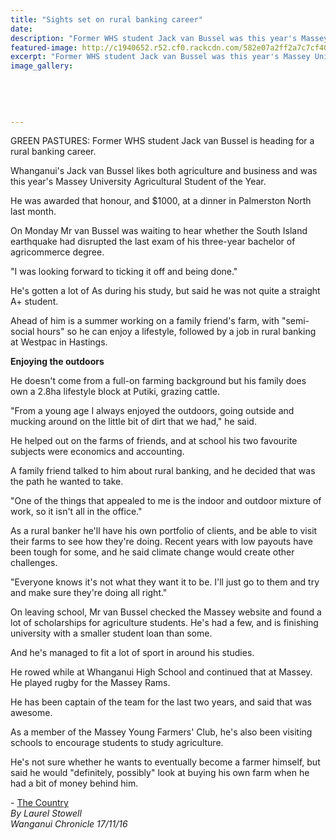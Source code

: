```yaml
---
title: "Sights set on rural banking career"
date: 
description: "Former WHS student Jack van Bussel was this year's Massey University Agricultural Student of the Year. Jack is heading for a rural banking career, Wanganui Chronicle article on 17/11/16..."
featured-image: http://c1940652.r52.cf0.rackcdn.com/582e07a2ff2a7c7cf400029d/Massey-Uni-Ag-Student-of-the-Year,-ex-Jack-van-Bussel.jpg
excerpt: "Former WHS student Jack van Bussel was this year's Massey University Agricultural Student of the Year. Jack is heading for a rural banking career."
image_gallery:
    
    
    
    
    
---
```


<p>GREEN PASTURES: Former WHS student Jack van Bussel is heading for a rural banking career.</p>
<p>Whanganui's Jack van Bussel likes both agriculture and business and was this year's Massey University Agricultural Student of the Year.</p>
<p>He was awarded that honour, and $1000, at a dinner in Palmerston North last month.</p>
<p>On Monday Mr van Bussel was waiting to hear whether the South Island earthquake had disrupted the last exam of his three-year bachelor of agricommerce degree.</p>
<p>"I was looking forward to ticking it off and being done."</p>
<p>He's gotten a lot of As during his study, but said he was not quite a straight A+ student.</p>
<p>Ahead of him is a summer working on a family friend's farm, with "semi-social hours" so he can enjoy a lifestyle, followed by a job in rural banking at Westpac in Hastings.&nbsp;</p>
<p><strong>Enjoying the outdoors</strong></p>
<p>He doesn't come from a full-on farming background but his family does own a 2.8ha lifestyle block at Putiki, grazing cattle.</p>
<p>"From a young age I always enjoyed the outdoors, going outside and mucking around on the little bit of dirt that we had," he said.</p>
<p>He helped out on the farms of friends, and at school his two favourite subjects were economics and accounting.</p>
<p>A family friend talked to him about rural banking, and he decided that was the path he wanted to take. &nbsp;</p>
<p>"One of the things that appealed to me is the indoor and outdoor mixture of work, so it isn't all in the office."</p>
<p>As a rural banker he'll have his own portfolio of clients, and be able to visit their farms to see how they're doing. Recent years with low payouts have been tough for some, and he said climate change would create other challenges.</p>
<p>"Everyone knows it's not what they want it to be. I'll just go to them and try and make sure they're doing all right."</p>
<p>On leaving school, Mr van Bussel checked the Massey website and found a lot of scholarships for agriculture students. He's had a few, and is finishing university with a smaller student loan than some.</p>
<p>And he's managed to fit a lot of sport in around his studies.</p>
<p>He rowed while at Whanganui High School and continued that at Massey. He played rugby for the Massey Rams.</p>
<p>He has been captain of the team for the last two years, and said that was awesome.</p>
<p>As a member of the Massey Young Farmers' Club, he's also been visiting schools to encourage students to study agriculture.</p>
<p>He's not sure whether he wants to eventually become a farmer himself, but said he would "definitely, possibly" look at buying his own farm when he had a bit of money behind him.</p>
<p class="clear syndicator">-&nbsp;<a href="http://www.thecountry.co.nz/" rel="nofollow" target="_blank">The Country<br /></a><em>By Laurel Stowell</em><br /><em>Wanganui Chronicle 17/11/16&nbsp;</em></p>

